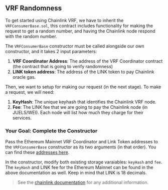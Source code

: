 ## VRF Randomness

To get started using Chainlink VRF, we have to inherit the `VRFConsumerBase.sol`, this contract includes functionality for making the request to get a random number, and having the Chainlink node respond with the random number.

The `VRFConsumerBase` constructor must be called alongside our own constructor, and it takes 2 input parameters:

1. **VRF Coordinator Address**: The address of the VRF Coordinator contract (the contract that is going to verify randomness)
2. **LINK token address**: The address of the LINK token to pay Chainlink oracle gas. 

Then, we want to setup for making our request (in the next stage). To make a request, we will need:

1. **KeyHash**: The unique keyhash that identifies the Chainlink VRF node.
2. **Fee**: The LINK fee that we are going to pay the Chainlink node (in JUELS/WEI). Each node will list how much they charge for their services.

### <emoji id="checkered_flag" /> Your Goal: Complete the Constructor

Pass the Ethereum Mainnet VRF Coordinator and Link Token addresses to the `VRFConsumerBase` constructor as its two arguments (in that order). You can find these [addresses here](https://docs.chain.link/docs/vrf-contracts/).

In the constructor, modify both existing storage varaiables: `keyHash` and `fee`. The `keyHash` and LINK fee for the Ethereum Mainnet can be found in the above documentation as well. Keep in mind that LINK is 18 decimals.

> <emoji id="book" /> See the [chainlink documentation](https://docs.chain.link/docs/get-a-random-number/) for any additional information.

